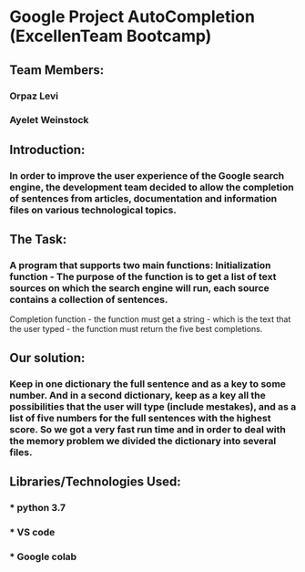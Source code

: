# Google Project AutoCompletion (ExcellenTeam Bootcamp)
## Team Members:
### Orpaz Levi
### Ayelet Weinstock


## Introduction:
### In order to improve the user experience of the Google search engine, the development team decided to allow the completion of sentences from articles, documentation and information files on various technological topics.

## The Task:
### A program that supports two main functions: Initialization function - The purpose of the function is to get a list of text sources on which the search engine will run, each source contains a collection of sentences.
   Completion function - the function must get a string - which is the text that the user typed - the function must return the five best completions.

## Our solution:
###  Keep in one dictionary the full sentence and as a key to some number.  And in a second dictionary, keep as a key all the possibilities that the user will type (include mestakes), and as a list of five numbers for the full sentences with the highest score.  So we got a very fast run time and in order to deal with the memory problem we divided the dictionary into several files.

## Libraries/Technologies Used:
### * python 3.7
### * VS code
### * Google colab
